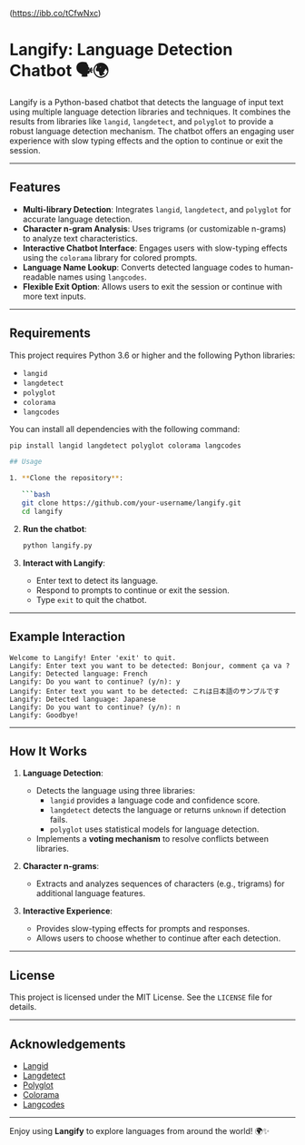(https://ibb.co/tCfwNxc)

# Langify: Language Detection Chatbot 🗣️🌍

Langify is a Python-based chatbot that detects the language of input text using multiple language detection libraries and techniques. It combines the results from libraries like `langid`, `langdetect`, and `polyglot` to provide a robust language detection mechanism. The chatbot offers an engaging user experience with slow typing effects and the option to continue or exit the session.

---

## Features

- **Multi-library Detection**: Integrates `langid`, `langdetect`, and `polyglot` for accurate language detection.
- **Character n-gram Analysis**: Uses trigrams (or customizable n-grams) to analyze text characteristics.
- **Interactive Chatbot Interface**: Engages users with slow-typing effects using the `colorama` library for colored prompts.
- **Language Name Lookup**: Converts detected language codes to human-readable names using `langcodes`.
- **Flexible Exit Option**: Allows users to exit the session or continue with more text inputs.

---

## Requirements

This project requires Python 3.6 or higher and the following Python libraries:

- `langid`
- `langdetect`
- `polyglot`
- `colorama`
- `langcodes`

You can install all dependencies with the following command:

```bash
pip install langid langdetect polyglot colorama langcodes

## Usage

1. **Clone the repository**:

   ```bash
   git clone https://github.com/your-username/langify.git
   cd langify
   ```

2. **Run the chatbot**:

   ```bash
   python langify.py
   ```

3. **Interact with Langify**:
   - Enter text to detect its language.
   - Respond to prompts to continue or exit the session.
   - Type `exit` to quit the chatbot.

---

## Example Interaction

```plaintext
Welcome to Langify! Enter 'exit' to quit.
Langify: Enter text you want to be detected: Bonjour, comment ça va ?
Langify: Detected language: French
Langify: Do you want to continue? (y/n): y
Langify: Enter text you want to be detected: これは日本語のサンプルです
Langify: Detected language: Japanese
Langify: Do you want to continue? (y/n): n
Langify: Goodbye!
```

---

## How It Works

1. **Language Detection**:
   - Detects the language using three libraries:
     - `langid` provides a language code and confidence score.
     - `langdetect` detects the language or returns `unknown` if detection fails.
     - `polyglot` uses statistical models for language detection.
   - Implements a **voting mechanism** to resolve conflicts between libraries.

2. **Character n-grams**:
   - Extracts and analyzes sequences of characters (e.g., trigrams) for additional language features.

3. **Interactive Experience**:
   - Provides slow-typing effects for prompts and responses.
   - Allows users to choose whether to continue after each detection.

---

## License

This project is licensed under the MIT License. See the `LICENSE` file for details.

---

## Acknowledgements

- [Langid](https://github.com/saffsd/langid.py)
- [Langdetect](https://github.com/Mimino666/langdetect)
- [Polyglot](https://polyglot.readthedocs.io/)
- [Colorama](https://pypi.org/project/colorama/)
- [Langcodes](https://pypi.org/project/langcodes/)

---

Enjoy using **Langify** to explore languages from around the world! 🌍✨


